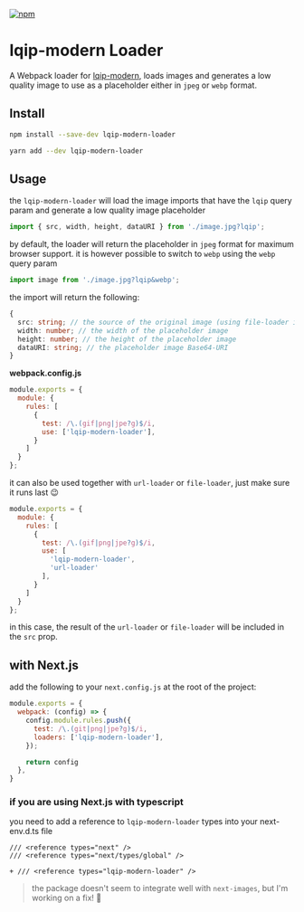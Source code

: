 [![npm][npm]][npm-url]

# lqip-modern Loader

A Webpack loader for [lqip-modern][lqip-modern], loads images and generates a low quality image to use as a placeholder either in `jpeg` or `webp` format.

## Install

```bash
npm install --save-dev lqip-modern-loader
```

```bash
yarn add --dev lqip-modern-loader
```

## Usage

the `lqip-modern-loader` will load the image imports that have the `lqip` query param and generate a low quality image placeholder


```js
import { src, width, height, dataURI } from './image.jpg?lqip';
```

by default, the loader will return the placeholder in `jpeg` format for maximum browser support.
it is however possible to switch to `webp` using the `webp` query param


```js
import image from './image.jpg?lqip&webp';
```

the import will return the following:

```ts
{
  src: string; // the source of the original image (using file-loader in the background)
  width: number; // the width of the placeholder image
  height: number; // the height of the placeholder image
  dataURI: string; // the placeholder image Base64-URI
}
```

**webpack.config.js**

```js
module.exports = {
  module: {
    rules: [
      {
        test: /\.(gif|png|jpe?g)$/i,
        use: ['lqip-modern-loader'],
      }
    ]
  }
};
```

it can also be used together with `url-loader` or `file-loader`, just make sure it runs last 😉

```js
module.exports = {
  module: {
    rules: [
      {
        test: /\.(gif|png|jpe?g)$/i,
        use: [
          'lqip-modern-loader',
          'url-loader'
        ],
      }
    ]
  }
};
```

in this case, the result of the `url-loader` or `file-loader` will be included in the `src` prop.

## with Next.js
add the following to your `next.config.js` at the root of the project:

```js
module.exports = {
  webpack: (config) => {
    config.module.rules.push({
      test: /\.(git|png|jpe?g)$/i,
      loaders: ['lqip-modern-loader'],
    });

    return config
  },
}
```

### if you are using Next.js with typescript

you need to add a reference to `lqip-modern-loader` types into your next-env.d.ts file

```
/// <reference types="next" />
/// <reference types="next/types/global" />
 
+ /// <reference types="lqip-modern-loader" />
```

> the package doesn't seem to integrate well with `next-images`, but I'm working on a fix! 😬

[npm]: https://img.shields.io/npm/v/lqip-modern-loader.svg
[npm-url]: https://npmjs.com/package/lqip-modern-loader
[lqip-modern]: https://www.npmjs.com/package/lqip-modern